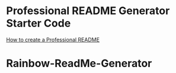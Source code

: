 # Professional README Generator Starter Code

[How to create a Professional README](https://coding-boot-camp.github.io/full-stack/github/professional-readme-guide)
# Rainbow-ReadMe-Generator
